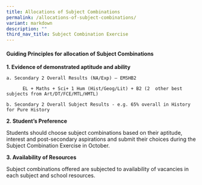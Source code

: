 ```yaml
---
title: Allocations of Subject Combinations
permalink: /allocations-of-subject-combinations/
variant: markdown
description: ""
third_nav_title: Subject Combination Exercise
---
```

#### Guiding Principles for allocation of Subject Combinations

**1.  Evidence of demonstrated aptitude and ability**
    
	a. Secondary 2 Overall Results (NA/Exp) – EMSHB2

	      EL + Maths + Sci+ 1 Hum (Hist/Geog/Lit) + B2 (2  other best subjects from Art/DT/FCE/MTL/HMTL)

	b. Secondary 2 Overall Subject Results - e.g. 65% overall in History for Pure History
  
**2.  Student’s Preference**
    
Students should choose subject combinations based on their aptitude, interest and post-secondary aspirations and submit their choices during the Subject Combination Exercise in October.

**3.  Availability of Resources**

Subject combinations offered are subjected to availability of vacancies in each subject and school resources.